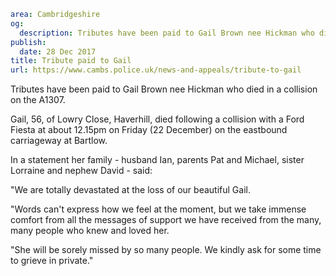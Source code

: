 ```yaml
area: Cambridgeshire
og:
  description: Tributes have been paid to Gail Brown nee Hickman who died in a collision on the A1307.
publish:
  date: 28 Dec 2017
title: Tribute paid to Gail
url: https://www.cambs.police.uk/news-and-appeals/tribute-to-gail
```

Tributes have been paid to Gail Brown nee Hickman who died in a collision on the A1307.

Gail, 56, of Lowry Close, Haverhill, died following a collision with a Ford Fiesta at about 12.15pm on Friday (22 December) on the eastbound carriageway at Bartlow.

In a statement her family - husband Ian, parents Pat and Michael, sister Lorraine and nephew David - said:

"We are totally devastated at the loss of our beautiful Gail.

"Words can't express how we feel at the moment, but we take immense comfort from all the messages of support we have received from the many, many people who knew and loved her.

"She will be sorely missed by so many people. We kindly ask for some time to grieve in private."
